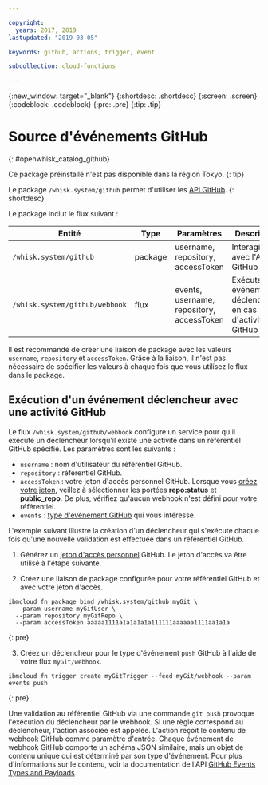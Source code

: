 ```yaml
---

copyright:
  years: 2017, 2019
lastupdated: "2019-03-05"

keywords: github, actions, trigger, event

subcollection: cloud-functions

---
```


{:new_window: target="_blank"}
{:shortdesc: .shortdesc}
{:screen: .screen}
{:codeblock: .codeblock}
{:pre: .pre}
{:tip: .tip}

# Source d'événements GitHub
{: #openwhisk_catalog_github}

Ce package préinstallé n'est pas disponible dans la région Tokyo.
{: tip}

Le package `/whisk.system/github` permet d'utiliser les [API GitHub](https://developer.github.com/).
{: shortdesc}

Le package inclut le flux suivant :

| Entité | Type | Paramètres | Description |
| --- | --- | --- | --- |
| `/whisk.system/github` | package | username, repository, accessToken | Interagir avec l'API GitHub |
| `/whisk.system/github/webhook` | flux | events, username, repository, accessToken | Exécuter des événements déclencheurs en cas d'activité GitHub |

Il est recommandé de créer une liaison de package avec les valeurs `username`, `repository` et `accessToken`.  Grâce à la liaison, il n'est pas nécessaire de spécifier les valeurs à chaque fois que vous utilisez le flux dans le package.

## Exécution d'un événement déclencheur avec une activité GitHub

Le flux `/whisk.system/github/webhook` configure un service pour qu'il exécute un déclencheur lorsqu'il existe une activité dans un référentiel GitHub spécifié. Les paramètres sont les suivants :

- `username` : nom d'utilisateur du référentiel GitHub.
- `repository` : référentiel GitHub.
- `accessToken` : votre jeton d'accès personnel GitHub. Lorsque vous [créez votre jeton](https://github.com/settings/tokens), veillez à sélectionner les portées **repo:status** et **public_repo**. De plus, vérifiez qu'aucun webhook n'est défini pour votre référentiel.
- `events` : [type d'événement GitHub](https://developer.github.com/v3/activity/events/types/) qui vous intéresse.

L'exemple suivant illustre la création d'un déclencheur qui s'exécute chaque fois qu'une nouvelle validation est effectuée dans un référentiel GitHub.

1. Générez un [jeton d'accès personnel](https://github.com/settings/tokens) GitHub. Le jeton d'accès va être utilisé à l'étape suivante.

2. Créez une liaison de package configurée pour votre référentiel GitHub et avec votre jeton d'accès.
  ```
  ibmcloud fn package bind /whisk.system/github myGit \
    --param username myGitUser \
    --param repository myGitRepo \
    --param accessToken aaaaa1111a1a1a1a1a111111aaaaaa1111aa1a1a
  ```
  {: pre}

3. Créez un déclencheur pour le type d'événement `push` GitHub à l'aide de votre flux `myGit/webhook`.
  ```
  ibmcloud fn trigger create myGitTrigger --feed myGit/webhook --param events push
  ```
  {: pre}

  Une validation au référentiel GitHub via une commande `git push` provoque l'exécution du déclencheur par le webhook. Si une règle correspond au déclencheur, l'action associée est appelée. L'action reçoit le contenu de webhook GitHub comme paramètre d'entrée. Chaque événement de webhook GitHub comporte un schéma JSON similaire, mais un objet de contenu unique qui est déterminé par son type d'événement. Pour plus d'informations sur le contenu, voir la documentation de l'API [GitHub Events Types and Payloads](https://developer.github.com/v3/activity/events/types/).
